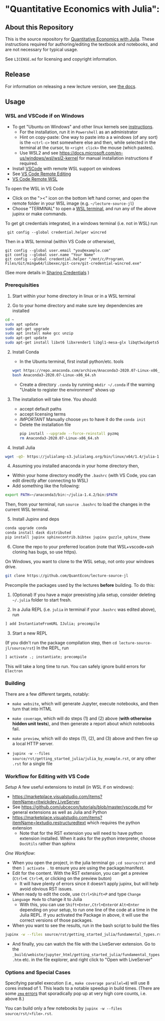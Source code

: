 # "Quantitative Economics with Julia":

## About this Repository 

This is the source repository for [Quantitative Economics with Julia](https://julia.quantecon.org).  These instructions required for authoring/editing the textbook and notebooks, and are not necessary for typical usage.

See `LICENSE.md` for licensing and copyright information.

## Release

For information on releasing a new lecture version, see [the docs](RELEASE.md).

## Usage

### WSL and VSCode if on Windows
- To get "Ubuntu on Windows" and other linux kernels see [instructions](https://docs.microsoft.com/en-us/windows/wsl/install-win10).
  - For the installation, run it in `Powershell` as an administrator
  - Hint on copy-paste:  One way to paste into a a windows (of any sort) is the `<ctrl-c>` text somewhere else and then, while selected in the terminal at the cursor, to `<right click>` the mouse (which pastes).
  - Use WSL2 and see https://docs.microsoft.com/en-us/windows/wsl/wsl2-kernel for manual installation instructions if required.
- Install [VSCode](https://code.visualstudio.com/) with remote WSL support on windows
 - See [VS Code Remote Editing](https://code.visualstudio.com/docs/remote/remote-overview)
 - [VS Code Remote WSL](https://code.visualstudio.com/docs/remote/wsl#_opening-a-terminal-in-wsl)


To open the WSL in VS Code
- Click on the "><" icon on the bottom left hand corner, and open the remote folder in your WSL image (e.g. `~/lecture-source-jl`)
- Choose "TERMINAL" to open a [WSL terminal](https://code.visualstudio.com/docs/remote/wsl#_opening-a-terminal-in-wsl), and run any of the above jupinx or make commands.

To get git credentials integrated, in a windows terminal (i.e. not in WSL) run
```
 git config --global credential.helper wincred
```
Then in a WSL terminal (within VS Code or otherwise),
```
git config --global user.email "you@example.com"
git config --global user.name "Your Name"
git config --global credential.helper "/mnt/c/Program\ Files/Git/mingw64/libexec/git-core/git-credential-wincred.exe"
```
(See more details in [Sharing Credentials](https://code.visualstudio.com/docs/remote/troubleshooting#_sharing-git-credentials-between-windows-and-wsl) )

### Prerequisities

1. Start within your home directory in linux or in a WSL terminal

2. Go to your home directory and make sure key dependencies are installed
```bash
cd ~
sudo apt update
sudo apt-get upgrade
sudo apt install make gcc unzip
sudo apt-get update
sudo apt-get install libxt6 libxrender1 libgl1-mesa-glx libqt5widgets5 
``` 

2. Install Conda

   -  In the Ubuntu terminal, first install python/etc. tools
   ```bash
   wget https://repo.anaconda.com/archive/Anaconda3-2020.07-Linux-x86_64.sh
   bash Anaconda3-2020.07-Linux-x86_64.sh
   ```
   -  Create a directory `.conda` by running `mkdir ~/.conda` if the warning "Unable to register the environment" shows up
3. The installation will take time. You should:
   - accept default paths
   - accept licensing terms
   - *IMPORTANT* Manually choose `yes` to have it do the `conda init`
   - Delete the installation file
     ```bash
     pip install --upgrade --force-reinstall pyzmq
     rm Anaconda3-2020.07-Linux-x86_64.sh
     ```

4. Install Julia
```bash
wget -qO- https://julialang-s3.julialang.org/bin/linux/x64/1.4/julia-1.4.2-linux-x86_64.tar.gz | tar -xzv
```

4. Assuming you installed anaconda in your home directory then,
- Within your home directory modify the `.bashrc` (with VS Code, you can edit directly after connecting to WSL)
- Add something like the following:

```bash
export PATH=~/anaconda3/bin:~/julia-1.4.2/bin:$PATH
```

Then, from your terminal, run `source .bashrc` to load the changes in the current WSL terminal.

5. Install Jupinx and deps

```bash
conda upgrade conda
conda install dask distributed
pip install jupinx sphinxcontrib.bibtex jupinx guzzle_sphinx_theme

```

6. Clone the repo to your preferred location (note that WSL+vscode+ssh cloning has bugs, so use https).

On Windows, you want to clone to the WSL setup, not onto your windows drive.

```bash
git clone https://github.com/QuantEcon/lecture-source-jl
```

Precompile the packages used by the lectures **before** building. To do this: 

1. (Optional) If you have a major preexisting julia setup, consider deleting `~/.julia` folder to start fresh.

2. In a Julia REPL (i.e. `julia` in terminal if your `.bashrc` was edited above), run

```julia
] add InstantiateFromURL IJulia; precompile
```

3. Start a new REPL

(If you didn't run the package compilation step, then `cd lecture-source-jl/source/rst`)
In the REPL, run

```julia
] activate .; instantiate; precompile
```
This will take a long time to run.  You can safely ignore build errors for `Electron`

### Building

There are a few different targets, notably: 

* `make website`, which will generate Jupyter, execute notebooks, and then turn that into HTML 

* `make coverage`, which will do steps (1) and (2) above (**with otherwise hidden unit tests**), and then generate a report about which notebooks fail. 

* `make preview`, which will do steps (1), (2), and (3) above and then fire up a local HTTP server. 

* `jupinx -w --files source/rst/getting_started_julia/julia_by_example.rst`, or any other `.rst` for a single file

### Workflow for Editing with VS Code
*Setup*
A few useful extensions to install (in WSL if on windows):
- https://marketplace.visualstudio.com/items?itemName=ritwickdey.LiveServer
- See https://github.com/ubcecon/tutorials/blob/master/vscode.md for general extensions as well as Julia and Python
- https://marketplace.visualstudio.com/items?itemName=lextudio.restructuredtext which requires the python extension
  - Note that for the RST extension you will need to have python extension installed.  When it asks for the python interpreter, choose `DocUtils` rather than sphinx

*One Workflow*:
- When you open the project, in the julia terminal go `;cd source/rst` and then `] activate .` to ensure you are using the package/manifest.
- Edit for the content.  With the RST extension, you can get a preview (`Ctrl+K Ctrl+R`, or clicking on the preview buton)
  - It will have plenty of errors since it doesn't apply jupinx, but will help avoid obvious RST issues.
- When ready to edit the code, use `Ctrl+Shift+P` and type `Change Language Mode` to change it to Julia
  - With this, you can use `Shift+Enter,Ctrl+Enter`or `Alt+Enter` depending on your setup, to run one line of the code at a time in the Julia REPL.  If you activated the Package in above, it will use the correct versions of those packages.
- When you want to see the results, run in the bash script to build the files
```bash
jupinx -w --files source/rst/getting_started_julia/fundamental_types.rst
```
- And finally, you can watch the file with the LiveServer extension.  Go to the `_build/webiste/jupyter_html/getting_started_julia/fundamental_types.htm` etc. in the file explorer, and right click to "Open with LiveServer"

### Options and Special Cases

Specifying parallel execution (i.e., `make coverage parallel=8`) will use 8 cores instead of 1. This leads to a notable speedup in build times. (There are some [`zmq` errors](https://github.com/QuantEcon/sphinxcontrib-jupyter/issues/261) that sporadically pop up at very high core counts, i.e. above 8.)

You can build only a few notebooks by `jupinx -w --files source/rst/<file>.rst`.
